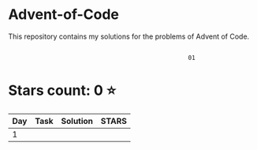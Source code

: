 # Advent-of-Code
This repository contains my solutions for the problems of Advent of Code.

```

                                                   01 

```

# Stars count: 0 :star:

Day | Task | Solution | STARS |
------------ | ------------ | ------------- | ------------- |
1 | | | |
